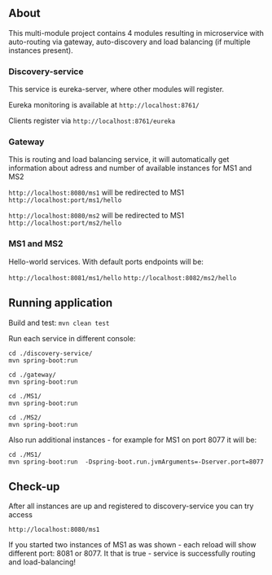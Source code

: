 ## About

This multi-module project contains 4 modules resulting in microservice with auto-routing via gateway, auto-discovery and load balancing (if multiple instances present).

### Discovery-service

This service is eureka-server, where other modules will register.

Eureka monitoring is available at `http://localhost:8761/`

Clients register via `http://localhost:8761/eureka`

### Gateway

This is routing and load balancing service, it will automatically get information about adress and number of available instances for MS1 and MS2

`http://localhost:8080/ms1` will be redirected to MS1 `http://localhost:port/ms1/hello`

`http://localhost:8080/ms2` will be redirected to MS1 `http://localhost:port/ms2/hello`

### MS1 and MS2
Hello-world services.
With default ports endpoints will be:

`http://localhost:8081/ms1/hello`
`http://localhost:8082/ms2/hello`



## Running application
Build and test:
`mvn clean test`

Run each service in different console:
```
cd ./discovery-service/
mvn spring-boot:run
```

```
cd ./gateway/
mvn spring-boot:run
```

```
cd ./MS1/
mvn spring-boot:run
```

```
cd ./MS2/
mvn spring-boot:run
```


Also run additional instances - for example for MS1 on port 8077 it will be:

```
cd ./MS1/
mvn spring-boot:run  -Dspring-boot.run.jvmArguments=-Dserver.port=8077
```

## Check-up
After all instances are up and registered to discovery-service you can try access

`http://localhost:8080/ms1`

If you started two instances of MS1 as was shown - each reload will show different port: 8081 or 8077.
It that is true - service is successfully routing and load-balancing!

